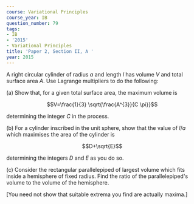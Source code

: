 ```yaml
---
course: Variational Principles
course_year: IB
question_number: 79
tags:
- IB
- '2015'
- Variational Principles
title: 'Paper 2, Section II, A '
year: 2015
---
```




A right circular cylinder of radius $a$ and length $l$ has volume $V$ and total surface area $A$. Use Lagrange multipliers to do the following:

(a) Show that, for a given total surface area, the maximum volume is

$$V=\frac{1}{3} \sqrt{\frac{A^{3}}{C \pi}}$$

determining the integer $C$ in the process.

(b) For a cylinder inscribed in the unit sphere, show that the value of $l / a$ which maximises the area of the cylinder is

$$D+\sqrt{E}$$

determining the integers $D$ and $E$ as you do so.

(c) Consider the rectangular parallelepiped of largest volume which fits inside a hemisphere of fixed radius. Find the ratio of the parallelepiped's volume to the volume of the hemisphere.

[You need not show that suitable extrema you find are actually maxima.]